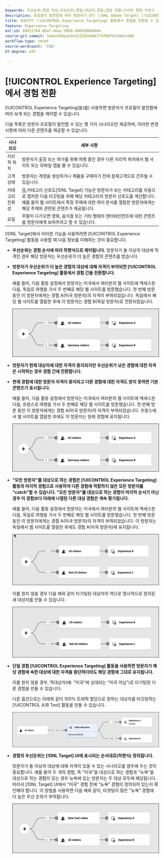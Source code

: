 ```yaml
---
keywords: 우선순위;경험 작성;우선순위;경험;대상자;경험;경험 전환;시각적 경험 작성기
description: 프로필이 발전함에 따라 방문자가 XT( [!DNL Adobe Target] [!UICONTROL Experience Targeting]) 활동에서 경험 사이를 전환하는 방법에 대해 알아봅니다.
title: 방문자가 [!UICONTROL Experience Targeting] 활동에서 경험을 전환할 수 있습니까?
feature: Experience Targeting
exl-id: 8d931764-8ba7-4eac-99db-60659086b8be
source-git-commit: 3a44c05bea24c622292dd0b774f88f0c93be1d88
workflow-type: tm+mt
source-wordcount: '720'
ht-degree: 43%

---
```


# [!UICONTROL Experience Targeting]에서 경험 전환

[!UICONTROL Experience Targeting]을(를) 사용하면 방문자가 프로필이 발전함에 따라 보게 되는 경험을 제어할 수 있습니다.

다음 목록은 방문자 프로필이 발전할 수 있는 몇 가지 시나리오만 제공하며, 이러한 변경 사항에 따라 다른 콘텐츠를 제공할 수 있습니다.

| 시나리오 | 세부 사항 |
|--- |--- |
| 지리적 위치 | 방문자가 출장 또는 여가를 위해 여행 중인 경우 다른 지리적 위치에서 웹 사이트 또는 모바일 앱을 볼 수 있습니다. |
| 고객 상태 | 방문자는 계정을 생성하거나 제품을 구매하기 전에 잠재고객으로 간주될 수 있습니다. |
| 카테고리 친화성 | [의 ](/help/main/c-target/c-visitor-profile/category-affinity.md)카테고리 선호도[!DNL Target] 기능은 방문자가 보는 카테고리를 자동으로 캡처한 다음 타깃팅을 위해 해당 카테고리의 방문자 선호도를 계산합니다. 예를 들어 웹 사이트에서 특정 주제에 대한 여러 문서를 열람한 방문자에게는 해당 주제와 관련된 콘텐츠가 제공됩니다. |
| 요일 | 주말이 다가오면 영화, 음식점 또는 기타 형태의 엔터테인먼트에 대한 콘텐츠를 방문자에게 보여주려고 할 수 있습니다. |

[!DNL Target]에서 이러한 기능을 사용하려면 [!UICONTROL Experience Targeting] 활동을 사용할 때 다음 정보를 이해하는 것이 중요합니다.

* **우선순위는 경험 순서에 따라 하향식으로 제어됩니다.** 방문자가 둘 이상의 대상에 적격인 경우 해당 방문자는 우선순위가 더 높은 경험의 콘텐츠를 받습니다.
* **방문자가 우선순위가 더 높은 경험의 대상에 대해 자격이 부여되면 [!UICONTROL Experience Targeting] 활동에서 경험 간을 전환합니다.**

  예를 들어, 다음 활동 설정에서 방문자는 미국에서 여러분의 웹 사이트에 액세스한 다음, 독일로 여행을 가서 두 번째로 해당 웹 사이트를 방문했습니다. 첫 번째 방문 동안 이 방문자에게는 경험 A(미국 방문자)의 자격이 부여되었습니다. 독일에서 해당 웹 사이트를 열람한 후에 이 방문자는 경험 B(독일 방문자)로 전환되었습니다.

  ![우선 순위 미국 > 독일](/help/main/c-activities/t-experience-target/t-xt-create/assets/xt_priority_us_germany-refresh.png)

* **방문자가 현재 대상자에 대한 자격이 중지되지만 우선순위가 낮은 경험에 대한 자격은 시작하는 경우 경험 간에 전환합니다.**
* **현재 경험에 대한 방문자 자격이 중지되고 다른 경험에 대한 자격도 받지 못하면 기본 콘텐츠가 표시됩니다.**

  예를 들어, 다음 활동 설정에서 방문자는 미국에서 여러분의 웹 사이트에 액세스한 다음, 프랑스로 여행을 가서 두 번째로 해당 웹 사이트를 방문했습니다. 첫 번째 방문 동안 이 방문자에게는 경험 A(미국 방문자)의 자격이 부여되었습니다. 프랑스에서 웹 사이트를 열람한 후에도 이 방문자는 원래 경험에 유지됩니다.

  ![우선 순위 미국 > 독일](/help/main/c-activities/t-experience-target/t-xt-create/assets/xt_priority_us_germany-refresh.png)

* **&quot;모든 방문자&quot;를 대상으로 하는 경험은 [!UICONTROL Experience Targeting] 활동의 마지막 경험으로 사용하여 다른 경험에 적합하지 않은 모든 방문자를 &quot;catch&quot;할 수 있습니다. &quot;모든 방문자&quot;를 대상으로 하는 경험이 마지막 순서가 아닌 경우 이 경험보다 아래에 나열된 다른 대상 경험은 계속 평가됩니다.**

  예를 들어, 다음 활동 설정에서 방문자는 미국에서 여러분의 웹 사이트에 액세스한 다음, 독일로 여행을 가서 두 번째로 해당 웹 사이트를 방문했습니다. 첫 번째 방문 동안 이 방문자에게는 경험 A(미국 방문자)의 자격이 부여되었습니다. 이 방문자는 독일에서 웹 사이트를 열람한 후에도 경험 A(미국 방문자)에 유지됩니다.

  ![우선 순위 미국 > 모든 방문자](/help/main/c-activities/t-experience-target/t-xt-create/assets/xt_priority_us_not_us-refresh.png)

  이를 원치 않을 경우 다음 예와 같이 타기팅된 대상자의 역으로 명시적으로 정의된 새 대상자를 만들 수 있습니다.

  ![우선 순위 미국 > 미국 외](/help/main/c-activities/t-experience-target/t-xt-create/assets/not-us.png)

* **단일 경험 [!UICONTROL Experience Targeting] 활동을 사용하면 방문자가 해당 경험에 속한 대상에 대한 자격을 중단하더라도 해당 경험에 그대로 유지됩니다.**

  이를 원치 않을 경우, 역대상자(예: &quot;미국&quot;에 상대되는 &quot;미국 아님&quot;)로 타기팅된 다른 경험을 만들 수 있습니다. 

  다른 옵션으로는 아래와 같이 100% 트래픽 할당으로 원하는 대상자를 타깃팅하는 [!UICONTROL A/B Test] 활동을 만들 수 있습니다.

  ![우선 순위 한 개의 경험](/help/main/c-activities/t-experience-target/t-xt-create/assets/xt_priority_one_experience-refresh.png)

* **경험의 우선순위는 [!DNL Target] UI에 표시되는 순서대로(하향식) 정의됩니다.**

  방문자가 둘 이상의 대상에 대해 자격이 있을 수 있는 시나리오를 염두에 두는 것이 중요합니다. 예를 들어 두 개의 경험, 즉 &quot;미국&quot;을 대상으로 하는 경험과 &quot;뉴욕&quot;을 대상으로 하는 경험이 있는 경우 뉴욕에 있는 방문자는 두 대상 모두에 해당됩니다. 따라서 [!DNL Target] UI에서 &quot;미국&quot; 경험 전에 &quot;뉴욕&quot; 경험이 정의되어 있는지 확인해야 합니다. 이 방법을 사용하면 다음 예와 같이, 타겟팅이 많은 &quot;뉴욕&quot; 경험에 더 높은 우선 순위가 부여됩니다.

  ![우선 순위 뉴욕 > 미국](/help/main/c-activities/t-experience-target/t-xt-create/assets/xt_priority_ny_us-refresh.png)
